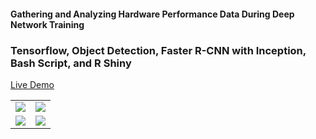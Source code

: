 #### Gathering and Analyzing Hardware Performance Data During Deep Network Training
### Tensorflow, Object Detection, Faster R-CNN with Inception, Bash Script, and R Shiny
[Live Demo](https://amerus.shinyapps.io/TensorflowBenchmarking/)
<table style = "border: none">
  <tr>
    <td> 
      <img src="https://user-images.githubusercontent.com/33165031/57023340-58a7d900-6bf7-11e9-9fd3-ad7af02898b0.gif"> 
    </td>
    <td>
      <img src="https://user-images.githubusercontent.com/33165031/57024705-dd482680-6bfa-11e9-9778-a57bd95e1dc7.gif">
    </td>
  </tr>
  <tr>
    <td>
    <img src="https://user-images.githubusercontent.com/33165031/57023767-85a8bb80-6bf8-11e9-95b0-7b3f15464581.gif">
    </td>
    <td>
    <img src="https://user-images.githubusercontent.com/33165031/57024935-6eb79880-6bfb-11e9-96ff-ee752077383d.gif">
    </td>
  </tr>
</table>
